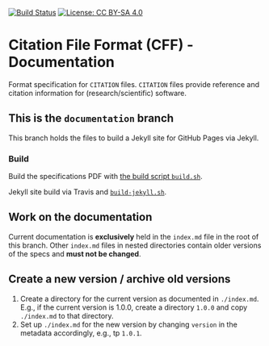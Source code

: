 [![Build Status](https://travis-ci.org/sdruskat/citation-file-format.svg?branch=docs)](https://travis-ci.org/sdruskat/citation-file-format) [![License: CC BY-SA 4.0](https://img.shields.io/badge/License-CC%20BY--SA%204.0-lightgrey.svg)](https://creativecommons.org/licenses/by-sa/4.0/)

# Citation File Format (CFF) - Documentation

Format specification for `CITATION` files. `CITATION` files provide reference and citation information for (research/scientific) software.

## This is the `documentation` branch

This branch holds the files to build a Jekyll site for GitHub Pages via Jekyll.

### Build

Build the specifications PDF with [the build script `build.sh`](https://github.com/sdruskat/citation-file-format/blob/master/build.sh).

Jekyll site build via Travis and [`build-jekyll.sh`](https://github.com/sdruskat/citation-file-format/blob/master/build-jekyll.sh).

## Work on the documentation

Current documentation is **exclusively** held in the `index.md` file in the root of this branch. Other `index.md` files in nested directories contain older versions of the specs and **must not be changed**.

## Create a new version / archive old versions

1. Create a directory for the current version as documented in `./index.md`. E.g., if the current version is 1.0.0, create a directory `1.0.0` and copy `./index.md` to that directory.
2. Set up `./index.md` for the new version by changing `version` in the metadata accordingly, e.g., tp `1.0.1`.
